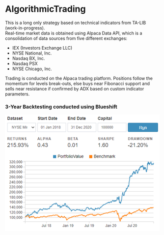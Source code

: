 # AlgorithmicTrading

This is a long only strategy based on technical indicators from TA-LIB (work-in-progress).  
Real-time market data is obtained using Alpaca Data API, which is a consolidation of data sources from five different exchanges:

* IEX (Investors Exchange LLC)
* NYSE National, Inc.
* Nasdaq BX, Inc.
* Nasdaq PSX
* NYSE Chicago, Inc.

Trading is conducted on the Alpaca trading platform. Positions follow the momentum for levels break-outs, else buys near Fibonacci support and sells near resistance if confirmed by ADX based on custom indicator parameters.

### 3-Year Backtesting conducted using Blueshift  
![alt text](https://github.com/DarrenNL/AlgorithmicTrading/blob/main/3%20Year%20Backtest%20(2018-2020).png?raw=true)
